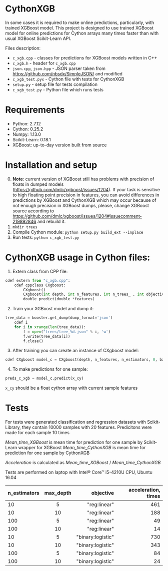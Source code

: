 # CythonXGB

In some cases it is required to make online predictions, particularly, with trained XGBoost model. This project is designed to use trained XGBoost model for online predictions for Cython arrays many times faster than with usual XGBoost Scikit-Learn API.

Files description:
* `c_xgb.cpp` - classes for predictions for XGBoost models written in C++
* `c_xgb.h` - header for `c_xgb.cpp`
* `json.cpp`, `json.hpp` - JSON parser taken from https://github.com/nbsdx/SimpleJSON/ and modified
* `c_xgb_test.pyx` - Cython file with tests for CythonXGB
* `setup.py` - setup file for tests compilation
* `c_xgb_test.py` - Python file which runs tests

# Requirements
* Python: 2.7.12
* Cython: 0.25.2
* Numpy: 1.13.0
* Scikit-Learn: 0.18.1
* XGBoost: up-to-day version built from source

# Installation and setup
0. **Note**: current version of XGBoost still has problems with precision of floats in dumped models (https://github.com/dmlc/xgboost/issues/1204).
If your task is sensitive to high floating point precision in features, you can avoid differences in predictions by XGBoost and CythonXGB which may occur because of not enough precision in XGBoost dumps, please, change XGBoost source according to https://github.com/dmlc/xgboost/issues/1204#issuecomment-219892846 and rebuild it.
1. `mkdir trees`
2. Compile Cython module: `python setup.py build_ext --inplace`
3. Run tests: `python c_xgb_test.py`

# CythonXGB usage in Cython files:
   
1. Extern class from CPP file:
```python
cdef extern from "c_xgb.cpp":
	cdef cppclass CXgboost:
		CXgboost()
		CXgboost(int depth, int n_features, int n_trees_ , int objective_, double base_score_)
		double predict(double *features)
```

2. Train your XGBoost model and dump it:
```python
tree_data = booster.get_dump(dump_format='json')
	cdef i
	for i in xrange(len(tree_data)):
		f = open("trees/tree_%d.json" % i, 'w')
		f.write(tree_data[i])
		f.close()
```

3. After training you can create an instance of CXgboost model:
```python
cdef CXgboost model_c = CXgboost(depth, n_features, n_estimators, 0, base_score)
```

4. To make predictions for one sample:
```python
preds_c_xgb = model_c.predict(x_cy)
```
`x_cy` should be a float cython array with current sample features

# Tests
For tests were generated classification and regression datasets with Scikit-Library, they contain 10000 samples with 20 features. 
Predicitons were made for each sample 10 times

*Mean_time_XGBoost* is mean time for prediction for one sample by Scikit-Learn wrapper for XGBoost
*Mean_time_CythonXGB* is mean time for prediction for one sample by CythonXGB

*Acceleration* is calculated as *Mean_time_XGBoost* / *Mean_time_CythonXGB*

Tests are performed on laptop with Intel® Core™ i5-4210U CPU, Ubuntu 16.04

| n_estimators        | max_depth           | objective  | acceleration, times |
| ------------- |:-------------:| -----:| -----:|
| 10      | 5 | "reg:linear" | 461 |
| 10      | 10 | "reg:linear"    | 188   |
| 100      | 5 | "reg:linear" | 49 |
| 100      | 10 | "reg:linear"    | 14   |
| 10 | 5      |    "binary:logistic" | 730 |
| 10 | 10      |    "binary:logistic" | 343 |
| 100 | 5      |    "binary:logistic" | 84 |
| 100 | 10      |    "binary:logistic" | 24 |
